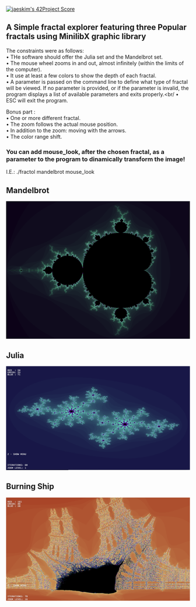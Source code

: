 [![jaeskim's 42Project Score](https://badge42.herokuapp.com/api/project/mmondell/fract-ol)](https://github.com/JaeSeoKim/badge42)

## A Simple fractal explorer featuring three Popular fractals using MinilibX graphic library

The constraints were as follows:<br/>
• THe software should offer the Julia set and the Mandelbrot set.<br/>
• The mouse wheel zooms in and out, almost infinitely (within the limits of the computer).<br/>
• It use at least a few colors to show the depth of each fractal.<br/>
• A parameter is passed on the command line to define what type of fractal will be viewed. If no parameter is provided, or if the parameter is invalid, the program displays a list of available parameters and exits properly.<br/
• ESC will exit the program.<br/>

Bonus part :<br/>
• One or more different fractal.<br/>
• The zoom follows the actual mouse position.<br/>
• In addition to the zoom: moving with the arrows.<br/>
• The color range shift.<br/>

### You can add mouse_look, after the chosen fractal, as a parameter to the program to dinamically transform the image!
I.E.: ./fractol mandelbrot mouse_look

## Mandelbrot
![alt text](https://github.com/Armorine86/Fractol/blob/master/img/Mandelbrot.png?raw=true)

## Julia
![alt text](https://github.com/Armorine86/Fractol/blob/master/img/julia.png?raw=true)

## Burning Ship

![alt text](https://github.com/Armorine86/Fractol/blob/master/img/burningship.png?raw=true)

